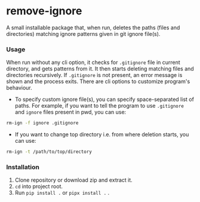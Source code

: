 # remove-ignore
A small installable package that, when run, deletes the paths (files and directories) matching ignore patterns given in git ignore file(s).


### Usage
When run without any cli option, it checks for `.gitignore` file in current directory, and gets patterns from it. It then starts deleting matching files and directories recursively.
If `.gitignore` is not present, an error message is shown and the process exits.
There are cli options to customize program's behaviour.

- To specify custom ignore file(s), you can specify space-separated list of paths. For example, if you want to tell the program to use `.gitignore` and `ignore` files present in pwd, you can use:
```bash
rm-ign -f ignore .gitignore
```

- If you want to change top directory i.e. from where deletion starts, you can use:
```bash
rm-ign -t /path/to/top/directory
```


### Installation
1. Clone repository or download zip and extract it.
2. `cd` into project root.
3. Run `pip install .` or `pipx install .` .
